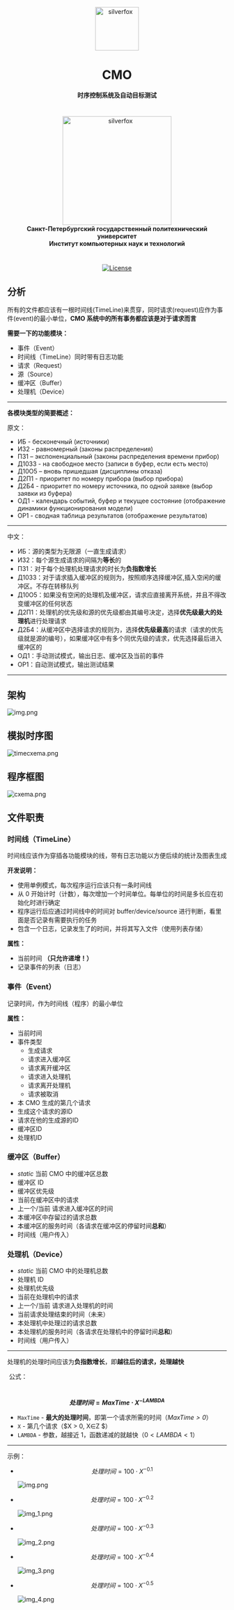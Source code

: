 <p align="center">
 <img width="100px" src="https://github.com/NekoSilverFox/NekoSilverfox/blob/master/icons/silverfox.svg" align="center" alt="silverfox" />
 <h1 align="center">CMO</br></h1>
 <p align="center">
  <b>时序控制系统及自动目标测试</b>
 </p>
 <h1 align="center"></h1>
 <p align="center">
  <img width="250px" src="https://github.com/NekoSilverFox/NekoSilverfox/blob/master/icons/new_logo_spbstu_en.svg" align="center" alt="silverfox" /></br>
  <b><b>Санкт-Петербургский государственный политехнический университет</b></br></b>
  <b>Институт компьютерных наук и технологий</b>
  <h1 align="center"></h1>
 </p>
 <p align="center"></p>
</p>

<div align=center>

[![License](https://img.shields.io/badge/license-Apache%202.0-brightgreen)](LICENSE)

<div align=left>

## 分析
所有的文件都应该有一根时间线(TimeLine)来贯穿，同时请求(request)应作为事件(event)的最小单位，**CMO 系统中的所有事务都应该是对于请求而言**

**需要一下的功能模块：**
 - 事件（Event）
 - 时间线（TimeLine）同时带有日志功能
 - 请求（Request）
 - 源（Source）
 - 缓冲区（Buffer）
 - 处理机（Device）

---

**各模块类型的简要概述：**

原文：
 - ИБ - бесконечный (источники)
 - ИЗ2 - равномерный (законы распределения)
 - ПЗ1 – экспоненциальный (законы распределения времени прибор)
 - Д10З3 - на свободное место (записи в буфер, если есть место)
 - Д10О5 – вновь пришедшая (дисциплины отказа)
 - Д2П1 - приоритет по номеру прибора (выбор прибора)
 - Д2Б4 - приоритет по номеру источника, по одной заявке (выбор заявки из буфера)
 - ОД1 - календарь событий, буфер и текущее состояние (отображение динамики функционирования модели)
 - ОР1 - сводная таблица результатов (отображение результатов)

---

中文：
 - ИБ：源的类型为无限源（一直生成请求）
 - ИЗ2：每个源生成请求的间隔为**等长**的
 - ПЗ1：对于每个处理机处理请求的时长为**负指数增长**
 - Д10З3：对于请求插入缓冲区的规则为，按照顺序选择缓冲区,插入空闲的缓冲区。不存在转移队列
 - Д10О5：如果没有空闲的处理机及缓冲区，请求应直接离开系统，并且不得改变缓冲区的任何状态
 - Д2П1：处理机的优先级和源的优先级都由其编号决定，选择**优先级最大的处理机**进行处理请求
 - Д2Б4：从缓冲区中选择请求的规则为，选择**优先级最高**的请求（请求的优先级就是源的编号），如果缓冲区中有多个同优先级的请求，优先选择最后进入缓冲区的
 - ОД1：手动测试模式，输出日志、缓冲区及当前的事件
 - ОР1：自动测试模式，输出测试结果

---

## 架构
![img.png](doc/pic/img.png)

## 模拟时序图
![timecxema.png](doc/pic/timecxema.png)

## 程序框图

![cxema.png](doc/pic/cxema.png)

## 文件职责

### 时间线（TimeLine）
时间线应该作为穿插各功能模块的线，带有日志功能以方便后续的统计及图表生成

**开发说明：**
 - 使用单例模式，每次程序运行应该只有一条时间线
 - 从 0 开始计时（计数），每次增加一个时间单位。每单位的时间是多长应在初始化时进行确定
 - 程序运行后应通过时间线中的时间对 buffer/device/source 进行判断，看里面是否记录有需要执行的任务
 - 包含一个日志，记录发生了的时间，并将其写入文件（使用列表存储）

**属性：**
 - 当前时间 **（只允许递增！）**
 - 记录事件的列表（日志）

### 事件（Event）
记录时间，作为时间线（程序）的最小单位

**属性：**
 - 当前时间
 - 事件类型
   - 生成请求
   - 请求进入缓冲区
   - 请求离开缓冲区
   - 请求进入处理机
   - 请求离开处理机
   - 请求被取消
 - 本 CMO 生成的第几个请求
 - 生成这个请求的源ID
 - 请求在他的生成源的ID
 - 缓冲区ID
 - 处理机ID

### 缓冲区（Buffer）
 - _static_ 当前 CMO 中的缓冲区总数
 - 缓冲区 ID
 - 缓冲区优先级
 - 当前在缓冲区中的请求
 - 上一个/当前 请求进入缓冲区的时间
 - 本缓冲区中存留过的请求总数
 - 本缓冲区的服务时间（各请求在缓冲区的停留时间**总和**）
 - 时间线（用户传入）

### 处理机（Device）
 - _static_ 当前 CMO 中的处理机总数
 - 处理机 ID
 - 处理机优先级
 - 当前在处理机中的请求
 - 上一个/当前 请求进入处理机的时间
 - 当前请求处理结束的时间（未来）
 - 本处理机中处理过的请求总数
 - 本处理机的服务时间（各请求在处理机中的停留时间**总和**）
 - 时间线（用户传入）

---


   处理机的处理时间应该为**负指数增长**，即**越往后的请求，处理越快**

​	公式：

​	**$$ 处理时间 = MaxTime \cdot X^{-LAMBDA} $$**

- `MaxTime` - **最大的处理时间**，即第一个请求所需的时间（*$MaxTime > 0$*）
- `X` - 第几个请求（$X > 0, X∈Z $）
- `LAMBDA` - 参数，越接近 1，函数递减的就越快（$0 < LAMBDA < 1$）

---

示例：

+ $$ 处理时间 = 100 \cdot X^{-0.1} $$

  ![img.png](doc/pic/img_0.jpg)

+ $$ 处理时间 = 100 \cdot X^{-0.2} $$

  ![img_1.png](doc/pic/img_1.png)

+ $$ 处理时间 = 100 \cdot X^{-0.3} $$

  ![img_2.png](doc/pic/img_2.png)

+ $$ 处理时间 = 100 \cdot X^{-0.4} $$

  ![img_3.png](doc/pic/img_3.png)

+ $$ 处理时间 = 100 \cdot X^{-0.5} $$

  ![img_4.png](doc/pic/img_4.png)
